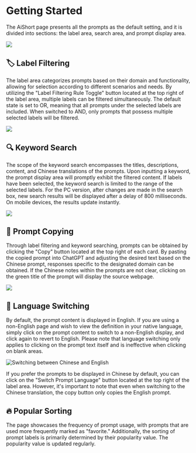 # Getting Started

The AiShort page presents all the prompts as the default setting, and it is divided into sections: the label area, search area, and prompt display area.

![](https://img.newzone.top/2023-06-05-20-44-19.png?imageMogr2/format/webp)

## 🏷︎ Label Filtering

The label area categorizes prompts based on their domain and functionality, allowing for selection according to different scenarios and needs. By utilizing the "Label Filtering Rule Toggle" button located at the top right of the label area, multiple labels can be filtered simultaneously. The default state is set to OR, meaning that all prompts under the selected labels are included. When switched to AND, only prompts that possess multiple selected labels will be filtered.

![](https://img.newzone.top/2023-06-05-20-50-19.png?imageMogr2/format/webp)

## 🔍 Keyword Search

The scope of the keyword search encompasses the titles, descriptions, content, and Chinese translations of the prompts. Upon inputting a keyword, the prompt display area will promptly exhibit the filtered content. If labels have been selected, the keyword search is limited to the range of the selected labels. For the PC version, after changes are made in the search box, new search results will be displayed after a delay of 800 milliseconds. On mobile devices, the results update instantly.

![](https://img.newzone.top/2023-06-05-20-58-07.png?imageMogr2/format/webp)

## 🔬 Prompt Copying

Through label filtering and keyword searching, prompts can be obtained by clicking the "Copy" button located at the top right of each card. By pasting the copied prompt into ChatGPT and adjusting the desired text based on the Chinese prompt, responses specific to the designated domain can be obtained. If the Chinese notes within the prompts are not clear, clicking on the green title of the prompt will display the source webpage.

![](https://img.newzone.top/2023-06-11-17-14-07.png?imageMogr2/format/webp)

## 💬 Language Switching

By default, the prompt content is displayed in English. If you are using a non-English page and wish to view the definition in your native language, simply click on the prompt content to switch to a non-English display, and click again to revert to English. Please note that language switching only applies to clicking on the prompt text itself and is ineffective when clicking on blank areas.

![Switching between Chinese and English](http://img.newzone.top/chatgptshortcut_encn.gif)

If you prefer the prompts to be displayed in Chinese by default, you can click on the "Switch Prompt Language" button located at the top right of the label area. However, it's important to note that even when switching to the Chinese translation, the copy button only copies the English prompt.

## 🔥 Popular Sorting

The page showcases the frequency of prompt usage, with prompts that are used more frequently marked as "favorite." Additionally, the sorting of prompt labels is primarily determined by their popularity value. The popularity value is updated regularly.
